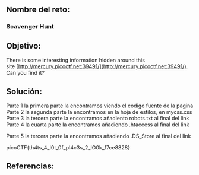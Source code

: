 ## Nombre del reto:
### Scavenger Hunt

## Objetivo:
There is some interesting information hidden around this site [http://mercury.picoctf.net:39491/](http://mercury.picoctf.net:39491/). Can you find it?

## Solución:
Parte 1
la primera parte la encontramos viendo el codigo fuente de la pagina
Parte 2
la segunda parte la encontramos en la hoja de estilos, en mycss.css
Parte 3
la tercera parte la encontramos añadiento robots.txt al final del link
Parte 4
la cuarta parte la encontramos añadiendo .htaccess al final del link

Parte 5 
la tercera parte la encontramos añadiendo .DS_Store al final del link




picoCTF{th4ts_4_l0t_0f_pl4c3s_2_lO0k_f7ce8828}


## Referencias: